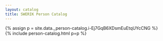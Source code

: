 ```yaml
---
layout: catalog
title: SWERIK Person Catalog
---
```

{% assign p = site.data._person-catalog.i-Ej7GqB6XDsmEuEtqUYcCNG %}
{% include person-catalog.html p=p %}

